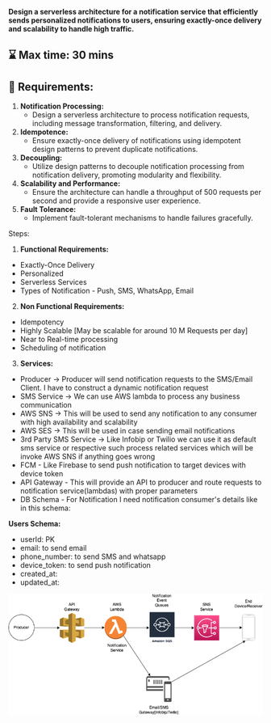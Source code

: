 **Design a serverless architecture for a notification service that efficiently sends personalized notifications to users, ensuring exactly-once delivery and scalability to handle high traffic.**

## ⌛ Max time: 30 mins

## 📜 **Requirements:**

1. **Notification Processing:**
    - Design a serverless architecture to process notification requests, including message transformation, filtering, and delivery.
2. **Idempotence:**
    - Ensure exactly-once delivery of notifications using idempotent design patterns to prevent duplicate notifications.
3. **Decoupling:**
    - Utilize design patterns to decouple notification processing from notification delivery, promoting modularity and flexibility.
4. **Scalability and Performance:**
    - Ensure the architecture can handle a throughput of 500 requests per second and provide a responsive user experience.
5. **Fault Tolerance:**
    - Implement fault-tolerant mechanisms to handle failures gracefully.

Steps:

1. **Functional Requirements:**
- Exactly-Once Delivery
- Personalized
- Serverless Services
- Types of Notification - Push, SMS, WhatsApp, Email


2. **Non Functional Requirements:**
- Idempotency
- Highly Scalable [May be scalable for around 10 M Requests per day]
- Near to Real-time processing
- Scheduling of notification

3. **Services:**
- Producer -> Producer will send notification requests to the SMS/Email Client. I have to construct a dynamic notification request
- SMS Service -> We can use AWS lambda to process any business communication
- AWS SNS -> This will be used to send any notification to any consumer with high availability and scalability
- AWS SES -> This will be used in case sending email notifications
- 3rd Party SMS Service -> Like Infobip or Twilio we can use it as default sms service or respective such process related services which will be invoke AWS SNS if anything goes wrong
- FCM - Like Firebase to send push notification to target devices with device token
- API Gateway - This will provide an API to producer and route requests to notification service(lambdas) with proper parameters
- DB Schema - For Notification I need notification consumer's details like in this schema:

**Users Schema:**

* userId: PK
* email: to send email
* phone_number: to send SMS and whatsapp
* device_token: to send push notification
* created_at:
* updated_at:

![Alt text here](notification_service.png)